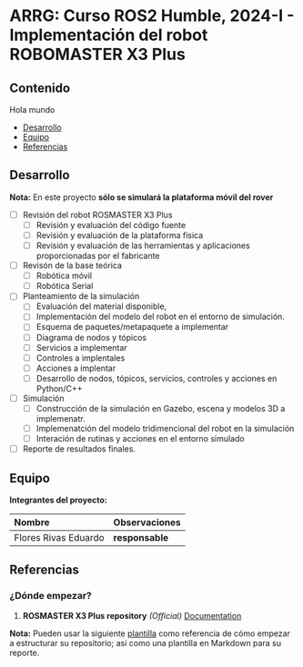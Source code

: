 # ARRG: Curso ROS2 Humble, 2024-I  - Implementación del robot ROBOMASTER X3 Plus
## Contenido
Hola mundo
- [Desarrollo](#desarrollo)
- [Equipo](#equipo)
- [Referencias](#referencias)

## Desarrollo

**Nota:** En este proyecto **sólo se simulará la plataforma móvil del rover**

- [ ] Revisión del robot ROSMASTER X3 Plus
  - [ ] Revisión y evaluación del código fuente
  - [ ] Revisión y evaluación de la plataforma física
  - [ ] Revisión y evaluación de las herramientas y aplicaciones proporcionadas por el fabricante
- [ ] Revisón de la base teórica
  - [ ] Robótica móvil
  - [ ] Robótica Serial
- [ ] Planteamiento de la simulación
	- [ ] Evaluación del material disponible,
 	- [ ] Implementación del modelo del robot en el entorno de simulación.
  	- [ ]  Esquema de paquetes/metapaquete a implementar
  	- [ ]  Diagrama de nodos y tópicos
  	- [ ]  Servicios a implementar
  	- [ ]  Controles a implentales
  	- [ ]  Acciones a implentar
  	- [ ]  Desarrollo de nodos, tópicos, servicios, controles y acciones en Python/C++
- [ ] Simulación
	- [ ] Construcción de la simulación en Gazebo, escena y modelos 3D a implemenatr.
	- [ ] Implemenatción del modelo tridimencional del robot en la simulación
 	- [ ] Interación de rutinas y acciones en el entorno simulado
- [ ] Reporte de resultados finales.

## Equipo

**Integrantes del proyecto:**

| Nombre | Observaciones |
| :----------| :----------- |
| Flores Rivas Eduardo | **responsable** | 

## Referencias

### ¿Dónde empezar?

1. **ROSMASTER X3 Plus repository** *(Official)* [Documentation](http://www.yahboom.net/study/ROSMASTER-X3-PLUS)

**Nota:** Pueden usar la siguiente [plantilla](https://github.com/mrg-mex/mrg-plantilla-repositorio) como referencia de cómo empezar a estructurar su repositorio; así como una plantilla en Markdown para su reporte.
